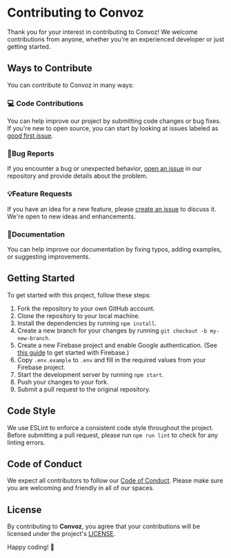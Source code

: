 # Contributing to Convoz

Thank you for your interest in contributing to Convoz! We welcome contributions from anyone, whether you're an experienced developer or just getting started.

## Ways to Contribute

You can contribute to Convoz in many ways:

### 💻 Code Contributions
You can help improve our project by submitting code changes or bug fixes. 
If you're new to open source, you can start by looking at issues labeled as [good first issue](https://github.com/IndieCoderMM/convoz-chat/labels/good%20first%20issue).

### 🐞Bug Reports 
If you encounter a bug or unexpected behavior, [open an issue](https://github.com/IndieCoderMM/convoz-chat/issues/new) in our repository and provide details about the problem.

### 💡Feature Requests
If you have an idea for a new feature, please [create an issue](https://github.com/IndieCoderMM/convoz-chat/issues/new) to discuss it. We're open to new ideas and enhancements.

### 📜Documentation
You can help improve our documentation by fixing typos, adding examples, or suggesting improvements.

## Getting Started

To get started with this project, follow these steps:

1. Fork the repository to your own GitHub account.
2. Clone the repository to your local machine.
3. Install the dependencies by running `npm install`.
4. Create a new branch for your changes by running `git checkout -b my-new-branch`.
5. Create a new Firebase project and enable Google authentication. (See [this guide](https://firebase.google.com/docs/web/setup) to get started with Firebase.)
6. Copy `.env.example` to `.env` and fill in the required values from your Firebase project.
7. Start the development server by running `npm start`.
8. Push your changes to your fork.
9. Submit a pull request to the original repository.

## Code Style

We use ESLint to enforce a consistent code style throughout the project. 
Before submitting a pull request, please run `npm run lint` to check for any linting errors.

## Code of Conduct

We expect all contributors to follow our [Code of Conduct](./CODE_OF_CONDUCT.md). Please make sure you are welcoming and friendly in all of our spaces.

## License

By contributing to **Convoz**, you agree that your contributions will be licensed under the project's [LICENSE](./LICENSE).

Happy coding! 🎉

